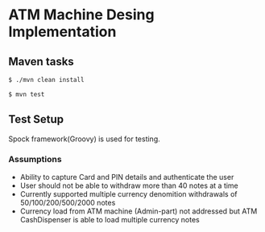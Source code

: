 # ATM Machine Desing Implementation


## Maven tasks

```sh
$ ./mvn clean install
```

```sh
$ mvn test
```

## Test Setup

Spock framework(Groovy) is used for testing.


### Assumptions
* Ability to capture Card and PIN details and authenticate the user
* User should not be able to withdraw more than 40 notes at a time
* Currently supported multiple currency denomition withdrawals of 50/100/200/500/2000 notes
* Currency load from ATM machine (Admin-part) not addressed but ATM CashDispenser is able to load multiple currency notes
